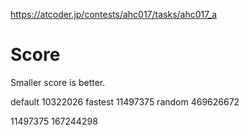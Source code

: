https://atcoder.jp/contests/ahc017/tasks/ahc017_a

# Score
Smaller score is better.

default   10322026
fastest   11497375
random    469626672


11497375
167244298
